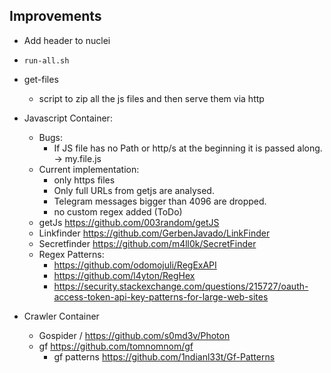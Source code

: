 ## Improvements

- Add header to nuclei
- `run-all.sh`
- get-files 
    - script to zip all the js files and then serve them via http
- Javascript Container:
    - Bugs:
        - If JS file has no Path or http/s at the beginning it is passed along. -> my.file.js
    - Current implementation:
        - only https files 
        - Only full URLs from getjs are analysed. 
        - Telegram messages bigger than 4096 are dropped. 
        - no custom regex added (ToDo)
    - getJs https://github.com/003random/getJS
    - Linkfinder https://github.com/GerbenJavado/LinkFinder
    - Secretfinder https://github.com/m4ll0k/SecretFinder 
    - Regex Patterns: 
        - https://github.com/odomojuli/RegExAPI
        - https://github.com/l4yton/RegHex
        - https://security.stackexchange.com/questions/215727/oauth-access-token-api-key-patterns-for-large-web-sites

- Crawler Container
    - Gospider / https://github.com/s0md3v/Photon 
    - gf https://github.com/tomnomnom/gf
        - gf patterns https://github.com/1ndianl33t/Gf-Patterns 